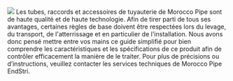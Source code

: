 <img src = "/assets/images/introduction.png" />
Les tubes, raccords et accessoires de tuyauterie de Morocco Pipe sont de haute qualité et de haute technologie. Afin de tirer parti de tous ses avantages, certaines règles de base doivent être respectées lors du levage, du transport, de l'atterrissage et en particulier de l'installation.
Nous avons donc pensé mettre entre vos mains ce guide simplifié pour bien comprendre les caractéristiques et les spécifications de ce produit afin de contrôler efficacement la manière de le traiter.
Pour plus de précisions ou d’instructions, veuillez contacter les services techniques de Morocco Pipe EndStri.
